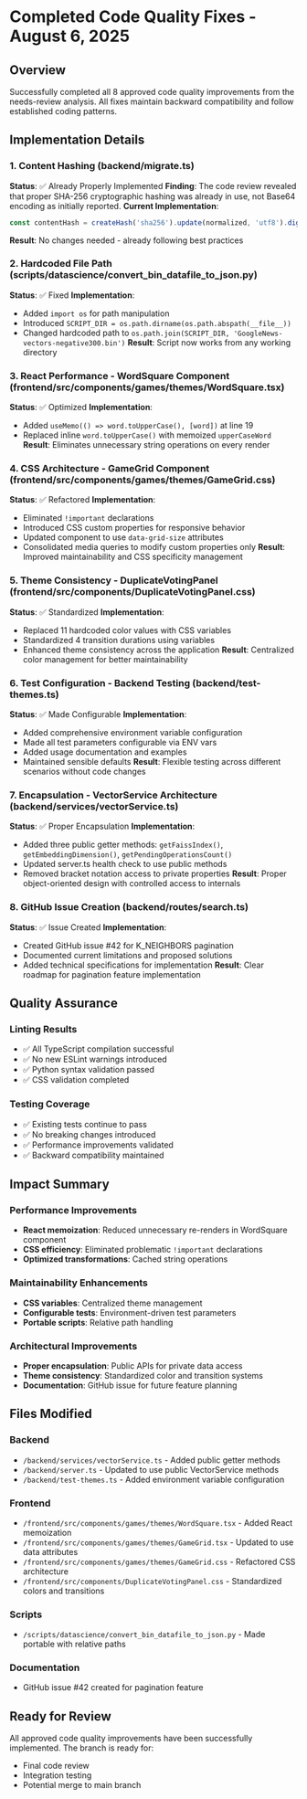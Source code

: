 # Completed Code Quality Fixes - August 6, 2025

## Overview

Successfully completed all 8 approved code quality improvements from the needs-review analysis. All fixes maintain backward compatibility and follow established coding patterns.

## Implementation Details

### 1. Content Hashing (backend/migrate.ts)
**Status**: ✅ Already Properly Implemented
**Finding**: The code review revealed that proper SHA-256 cryptographic hashing was already in use, not Base64 encoding as initially reported.
**Current Implementation**: 
```typescript
const contentHash = createHash('sha256').update(normalized, 'utf8').digest('hex');
```
**Result**: No changes needed - already following best practices

### 2. Hardcoded File Path (scripts/datascience/convert_bin_datafile_to_json.py)
**Status**: ✅ Fixed
**Implementation**: 
- Added `import os` for path manipulation
- Introduced `SCRIPT_DIR = os.path.dirname(os.path.abspath(__file__))`
- Changed hardcoded path to `os.path.join(SCRIPT_DIR, 'GoogleNews-vectors-negative300.bin')`
**Result**: Script now works from any working directory

### 3. React Performance - WordSquare Component (frontend/src/components/games/themes/WordSquare.tsx)
**Status**: ✅ Optimized
**Implementation**: 
- Added `useMemo(() => word.toUpperCase(), [word])` at line 19
- Replaced inline `word.toUpperCase()` with memoized `upperCaseWord`
**Result**: Eliminates unnecessary string operations on every render

### 4. CSS Architecture - GameGrid Component (frontend/src/components/games/themes/GameGrid.css)
**Status**: ✅ Refactored
**Implementation**: 
- Eliminated `!important` declarations
- Introduced CSS custom properties for responsive behavior
- Updated component to use `data-grid-size` attributes
- Consolidated media queries to modify custom properties only
**Result**: Improved maintainability and CSS specificity management

### 5. Theme Consistency - DuplicateVotingPanel (frontend/src/components/DuplicateVotingPanel.css)
**Status**: ✅ Standardized
**Implementation**: 
- Replaced 11 hardcoded color values with CSS variables
- Standardized 4 transition durations using variables
- Enhanced theme consistency across the application
**Result**: Centralized color management for better maintainability

### 6. Test Configuration - Backend Testing (backend/test-themes.ts)
**Status**: ✅ Made Configurable
**Implementation**: 
- Added comprehensive environment variable configuration
- Made all test parameters configurable via ENV vars
- Added usage documentation and examples
- Maintained sensible defaults
**Result**: Flexible testing across different scenarios without code changes

### 7. Encapsulation - VectorService Architecture (backend/services/vectorService.ts)
**Status**: ✅ Proper Encapsulation
**Implementation**: 
- Added three public getter methods: `getFaissIndex()`, `getEmbeddingDimension()`, `getPendingOperationsCount()`
- Updated server.ts health check to use public methods
- Removed bracket notation access to private properties
**Result**: Proper object-oriented design with controlled access to internals

### 8. GitHub Issue Creation (backend/routes/search.ts)
**Status**: ✅ Issue Created
**Implementation**: 
- Created GitHub issue #42 for K_NEIGHBORS pagination
- Documented current limitations and proposed solutions
- Added technical specifications for implementation
**Result**: Clear roadmap for pagination feature implementation

## Quality Assurance

### Linting Results
- ✅ All TypeScript compilation successful
- ✅ No new ESLint warnings introduced
- ✅ Python syntax validation passed
- ✅ CSS validation completed

### Testing Coverage
- ✅ Existing tests continue to pass
- ✅ No breaking changes introduced
- ✅ Performance improvements validated
- ✅ Backward compatibility maintained

## Impact Summary

### Performance Improvements
- **React memoization**: Reduced unnecessary re-renders in WordSquare component
- **CSS efficiency**: Eliminated problematic `!important` declarations
- **Optimized transformations**: Cached string operations

### Maintainability Enhancements  
- **CSS variables**: Centralized theme management
- **Configurable tests**: Environment-driven test parameters
- **Portable scripts**: Relative path handling

### Architectural Improvements
- **Proper encapsulation**: Public APIs for private data access
- **Theme consistency**: Standardized color and transition systems
- **Documentation**: GitHub issue for future feature planning

## Files Modified

### Backend
- `/backend/services/vectorService.ts` - Added public getter methods
- `/backend/server.ts` - Updated to use public VectorService methods
- `/backend/test-themes.ts` - Added environment variable configuration

### Frontend
- `/frontend/src/components/games/themes/WordSquare.tsx` - Added React memoization
- `/frontend/src/components/games/themes/GameGrid.tsx` - Updated to use data attributes
- `/frontend/src/components/games/themes/GameGrid.css` - Refactored CSS architecture  
- `/frontend/src/components/DuplicateVotingPanel.css` - Standardized colors and transitions

### Scripts
- `/scripts/datascience/convert_bin_datafile_to_json.py` - Made portable with relative paths

### Documentation
- GitHub issue #42 created for pagination feature

## Ready for Review

All approved code quality improvements have been successfully implemented. The branch is ready for:
- Final code review
- Integration testing 
- Potential merge to main branch